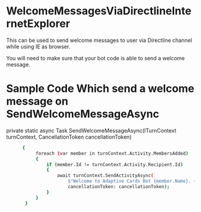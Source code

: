 # WelcomeMessagesViaDirectlineInternetExplorer
This can be used to send welcome messages to user via Directline channel while using IE as browser.

You will need to make sure that your bot code is able to send a welcome message.

# Sample Code Which send a welcome message on SendWelcomeMessageAsync
private static async Task SendWelcomeMessageAsync(ITurnContext turnContext, CancellationToken cancellationToken)
 ```bash       
       {
            foreach (var member in turnContext.Activity.MembersAdded)
            {
                if (member.Id != turnContext.Activity.Recipient.Id)
                {
                    await turnContext.SendActivityAsync(
                        $"Welcome to Adaptive Cards Bot {member.Name}. {WelcomeText}",
                        cancellationToken: cancellationToken);
                }
            }
        }
 ```
